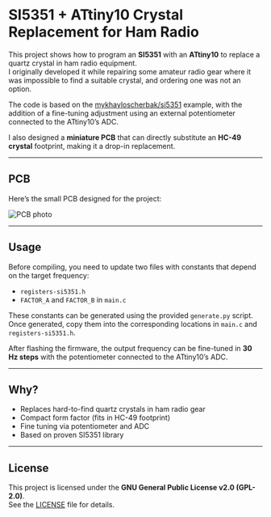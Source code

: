 # SI5351 + ATtiny10 Crystal Replacement for Ham Radio

This project shows how to program an **SI5351** with an **ATtiny10** to replace a quartz crystal in ham radio equipment.  
I originally developed it while repairing some amateur radio gear where it was impossible to find a suitable crystal, and ordering one was not an option.

The code is based on the [mykhayloscherbak/si5351](https://github.com/mykhayloscherbak/si5351) example, with the addition of a fine-tuning adjustment using an external potentiometer connected to the ATtiny10’s ADC.

I also designed a **miniature PCB** that can directly substitute an **HC-49 crystal** footprint, making it a drop-in replacement.

---

## PCB

Here’s the small PCB designed for the project:

![PCB photo](images/pcb.jpg)  <!-- Replace with your actual path or link -->

---

## Usage

Before compiling, you need to update two files with constants that depend on the target frequency:

- `registers-si5351.h`  
- `FACTOR_A` and `FACTOR_B` in `main.c`  

These constants can be generated using the provided `generate.py` script.  
Once generated, copy them into the corresponding locations in `main.c` and `registers-si5351.h`.  

After flashing the firmware, the output frequency can be fine-tuned in **30 Hz steps** with the potentiometer connected to the ATtiny10’s ADC.

---

## Why?

- Replaces hard-to-find quartz crystals in ham radio gear  
- Compact form factor (fits in HC-49 footprint)  
- Fine tuning via potentiometer and ADC  
- Based on proven SI5351 library  


---

## License

This project is licensed under the **GNU General Public License v2.0 (GPL-2.0)**.  
See the [LICENSE](LICENSE) file for details.